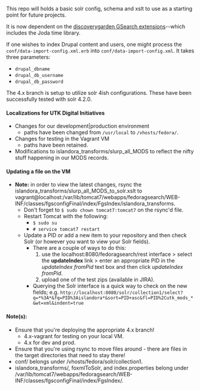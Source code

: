 This repo will holds a basic solr config, schema and xslt to use as a starting point for future projects.

It is now dependent on the [discoverygarden GSearch extensions](https://github.com/discoverygarden/dgi_gsearch_extensions)--which includes the Joda time library.

If one wishes to index Drupal content and users, one might process the `conf/data-import-config.xml.erb` into `conf/data-import-config.xml`. It takes three parameters:
* `drupal_dbname`
* `drupal_db_username`
* `drupal_db_password`

The 4.x branch is setup to utilize solr 4ish configurations. These have been successfully tested with solr 4.2.0. 

#### Localizations for UTK Digital Initiatives
* Changes for our development|production environment
	* paths have been changed from `/usr/local` to `/vhosts/fedora/`.
* Changes for testing in the Vagrant VM
	* paths have been retained.
* Modifications to islandora_transforms/slurp_all_MODS to reflect the nifty stuff happening in our MODS records.

#### Updating a file on the VM
* __Note:__ in order to view the latest changes, rsync the islandora_transforms/slurp_all_MODS_to_solr.xslt to vagrant@localhost:/var/lib/tomcat7/webapps/fedoragsearch/WEB-INF/classes/fgsconfigFinal/index/FgsIndex/islandora_transforms.
	* Don't forget to `$ sudo chown tomcat7:tomcat7` on the rsync'd file.
	* Restart Tomcat with the following:
		* `$ sudo su`
		* `# service tomcat7 restart`
	* Update a PID or add a new item to your repository and then check Solr (or however you want to view your Solr fields).
		* There are a couple of ways to do this:
			1) use the localhost:8080/fedoragsearch/rest interface > select the __updateIndex__ link > enter an appropriate PID in the _updateIndex fromPid_ text box and then click _updateIndex fromPid_.
			2) upload one of the test zips (available in JIRA).
		* Querying the Solr interface is a quick way to check on the new fields; e.g. `http://localhost:8080/solr/collection1/select?q=*%3A*&fq=PID%3Aislandora*&sort=PID+asc&fl=PID%2Cutk_mods_*&wt=xml&indent=true`

#### Note(s):
* Ensure that you're deploying the appropriate 4.x branch!
	* 4.x-vagrant for testing on your local VM.
	* 4.x for dev and prod.
* Ensure that you're using rsync to move files around - there are files in the target directories that need to stay there!
* conf/ belongs under /vhosts/fedora/solr/collection1.
* islandora_transforms/, foxmlToSolr, and index.properties belong under /var/lib/tomcat7/webapps/fedoragsearch/WEB-INF/classes/fgsconfigFinal/index/FgsIndex/.
